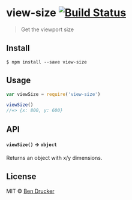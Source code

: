 # view-size [![Build Status](https://travis-ci.org/bendrucker/view-size.svg?branch=master)](https://travis-ci.org/bendrucker/view-size)

> Get the viewport size


## Install

```
$ npm install --save view-size
```


## Usage

```js
var viewSize = require('view-size')

viewSize()
//=> {x: 800, y: 600}
```

## API

#### `viewSize()` -> `object`

Returns an object with x/y dimensions.


## License

MIT © [Ben Drucker](http://bendrucker.me)
